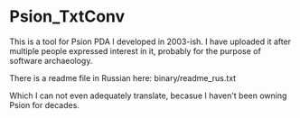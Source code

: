 # Psion_TxtConv
This is a tool for Psion PDA I developed in 2003-ish.
I have uploaded it after multiple people expressed interest in it, probably for the purpose of software archaeology.

There is a readme file in Russian here:
binary/readme_rus.txt

Which I can not even adequately translate, becasue I haven't been owning Psion for decades.

